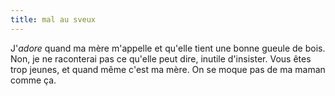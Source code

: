 ```yaml
---
title: mal au sveux
---
```


J'_adore_ quand ma mère m'appelle et qu'elle tient une bonne gueule de bois.
Non, je ne raconterai pas ce qu'elle peut dire, inutile d'insister. Vous êtes
trop jeunes, et quand même c'est ma mère. On se moque pas de ma maman comme
ça.

